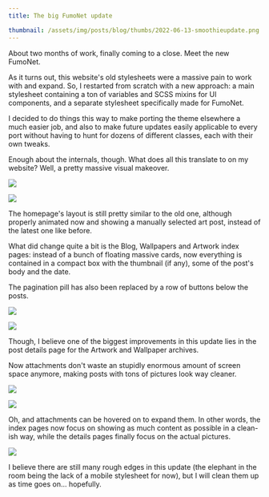 ```yaml
---
title: The big FumoNet update

thumbnail: /assets/img/posts/blog/thumbs/2022-06-13-smoothieupdate.png
---
```


About two months of work, finally coming to a close.
Meet the new FumoNet.

As it turns out, this website's old stylesheets were a massive pain to work with and expand.
So, I restarted from scratch with a new approach: a main stylesheet containing a ton of variables and SCSS mixins for UI components, and a separate stylesheet specifically made for FumoNet.

I decided to do things this way to make porting the theme elsewhere a much easier job, and also to make future updates easily applicable to every port without having to hunt for dozens of different classes, each with their own tweaks.

Enough about the internals, though.
What does all this translate to on my website?
Well, a pretty massive visual makeover.

![](/assets/img/posts/blog/2022-06-13-homeold.png)

![](/assets/img/posts/blog/2022-06-13-homenew.png)

The homepage's layout is still pretty similar to the old one, although properly animated now and showing a manually selected art post, instead of the latest one like before.

What did change quite a bit is the Blog, Wallpapers and Artwork index pages: instead of a bunch of floating massive cards, now everything is contained in a compact box with the thumbnail (if any), some of the post's body and the date.

The pagination pill has also been replaced by a row of buttons below the posts.

![](/assets/img/posts/blog/2022-06-13-indexold.png)

![](/assets/img/posts/blog/2022-06-13-indexnew.png)

Though, I believe one of the biggest improvements in this update lies in the post details page for the Artwork and Wallpaper archives.

Now attachments don't waste an stupidly enormous amount of screen space anymore, making posts with tons of pictures look way cleaner.

![](/assets/img/posts/blog/2022-06-13-detailsold.png)

![](/assets/img/posts/blog/2022-06-13-detailsnew.png)

Oh, and attachments can be hovered on to expand them.
In other words, the index pages now focus on showing as much content as possible in a clean-ish way, while the details pages finally focus on the actual pictures.

![](/assets/img/posts/blog/2022-06-13-detailshover.gif)

I believe there are still many rough edges in this update (the elephant in the room being the lack of a mobile stylesheet for now), but I will clean them up as time goes on... hopefully.
